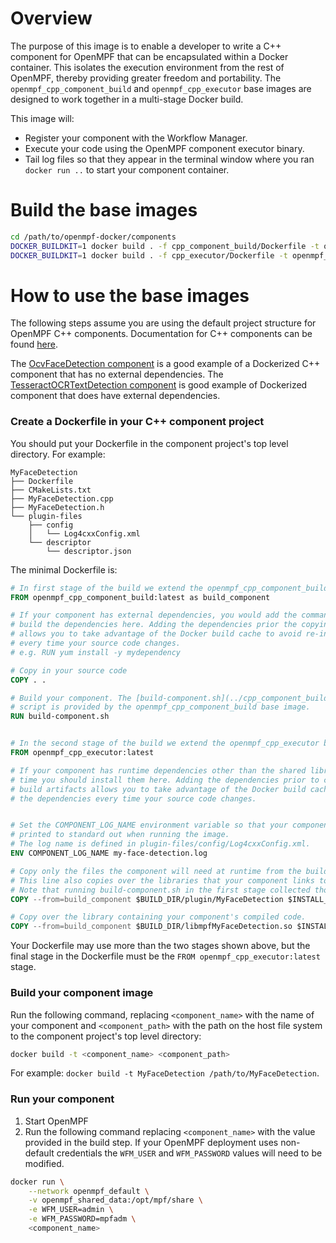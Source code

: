 Overview
==================
The purpose of this image is to enable a developer to write a C++ component for OpenMPF that can be encapsulated
within a Docker container. This isolates the execution environment from the rest of OpenMPF,
thereby providing greater freedom and portability. The `openmpf_cpp_component_build` and `openmpf_cpp_executor` 
base images are designed to work together in a multi-stage Docker build.

This image will:

- Register your component with the Workflow Manager.
- Execute your code using the OpenMPF component executor binary.
- Tail log files so that they appear in the terminal window where you ran `docker run ..`
  to start your component container.
  
  
Build the base images
======================================================
```bash
cd /path/to/openmpf-docker/components
DOCKER_BUILDKIT=1 docker build . -f cpp_component_build/Dockerfile -t openmpf_cpp_component_build
DOCKER_BUILDKIT=1 docker build . -f cpp_executor/Dockerfile -t openmpf_cpp_executor
```


How to use the base images
===========================
The following steps assume you are using the default project structure for OpenMPF C++ components. Documentation
for C++ components can be found [here](https://openmpf.github.io/docs/site/CPP-Batch-Component-API). 

The [OcvFaceDetection component](https://github.com/openmpf/openmpf-components/tree/master/cpp/OcvFaceDetection) 
is a good example of a Dockerized C++ component that has no external dependencies.
The [TesseractOCRTextDetection component](https://github.com/openmpf/openmpf-components/tree/master/cpp/TesseractOCRTextDetection) 
is good example of Dockerized component that does have external dependencies.


### Create a Dockerfile in your C++ component project
You should put your Dockerfile in the component project's top level directory. For example:

```
MyFaceDetection
├── Dockerfile
├── CMakeLists.txt
├── MyFaceDetection.cpp
├── MyFaceDetection.h
└── plugin-files
    ├── config
    │   └── Log4cxxConfig.xml
    └── descriptor
        └── descriptor.json
```

The minimal Dockerfile is:
```dockerfile
# In first stage of the build we extend the openmpf_cpp_component_build base image.
FROM openmpf_cpp_component_build:latest as build_component

# If your component has external dependencies, you would add the commands necessary to download or
# build the dependencies here. Adding the dependencies prior the copying in your source code 
# allows you to take advantage of the Docker build cache to avoid re-installing the dependencies 
# every time your source code changes.
# e.g. RUN yum install -y mydependency

# Copy in your source code
COPY . .

# Build your component. The [build-component.sh](../cpp_component_build/scripts/build-component.sh) 
# script is provided by the openmpf_cpp_component_build base image.
RUN build-component.sh


# In the second stage of the build we extend the openmpf_cpp_executor base image. 
FROM openmpf_cpp_executor:latest

# If your component has runtime dependencies other than the shared libraries required at compile 
# time you should install them here. Adding the dependencies prior to copying your component's 
# build artifacts allows you to take advantage of the Docker build cache to avoid re-installing
# the dependencies every time your source code changes.


# Set the COMPONENT_LOG_NAME environment variable so that your component's log file can be 
# printed to standard out when running the image. 
# The log name is defined in plugin-files/config/Log4cxxConfig.xml.
ENV COMPONENT_LOG_NAME my-face-detection.log

# Copy only the files the component will need at runtime from the build stage. 
# This line also copies over the libraries that your component links to. 
# Note that running build-component.sh in the first stage collected those libraries for you.
COPY --from=build_component $BUILD_DIR/plugin/MyFaceDetection $INSTALL_DIR

# Copy over the library containing your component's compiled code.
COPY --from=build_component $BUILD_DIR/libmpfMyFaceDetection.so $INSTALL_DIR/lib
```

Your Dockerfile may use more than the two stages shown above, but the final stage in the Dockerfile must be the
`FROM openmpf_cpp_executor:latest` stage.


### Build your component image
Run the following command, replacing `<component_name>` with the name of your component and `<component_path>` with the
path on the host file system to the component project's top level directory:
```bash
docker build -t <component_name> <component_path>
```
For example: `docker build -t MyFaceDetection /path/to/MyFaceDetection`.


### Run your component
1. Start OpenMPF
2. Run the following command replacing `<component_name>` with the value provided in the build step. 
   If your OpenMPF deployment uses non-default credentials the `WFM_USER` and `WFM_PASSWORD` values will need to be 
   modified.
```bash
docker run \
    --network openmpf_default \
    -v openmpf_shared_data:/opt/mpf/share \
    -e WFM_USER=admin \
    -e WFM_PASSWORD=mpfadm \
    <component_name>
```
